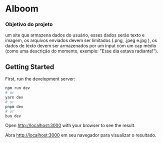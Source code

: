 <h1>Alboom</h1>

<h3>Objetivo do projeto</h3>
<p>um site que armazena dados do usuário, esses dados serão texto e imagem, os arquivos enviados devem ser limitados (.png, .jpeg e.jpg ), os dados de texto devem ser armazenados por um input com um cap médio (como uma descrição do momento, exemplo: "Esse dia estava radiante!").</p>


## Getting Started

First, run the development server:

```bash
npm run dev
# or
yarn dev
# or
pnpm dev
# or
bun dev
```

Open [http://localhost:3000](http://localhost:3000) with your browser to see the result.

Abra [http://localhost:3000](http://localhost:3000) em seu navegador para visualizar o resultado.



